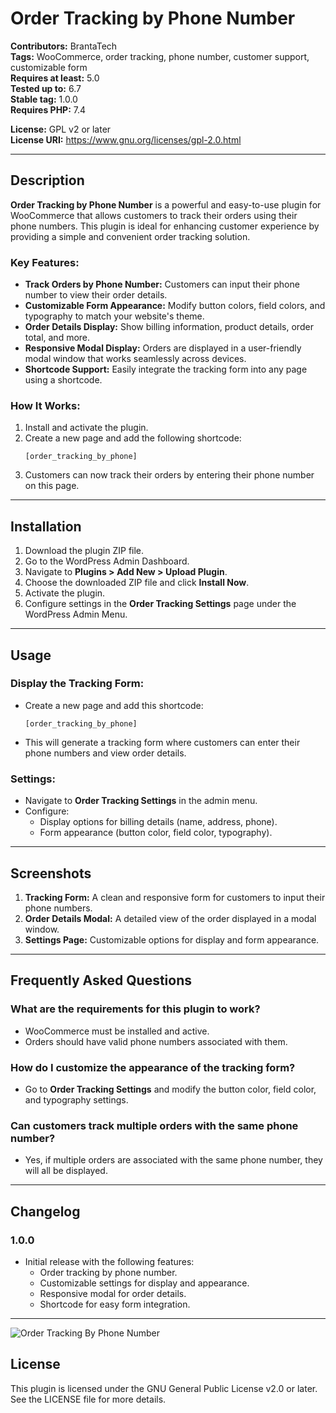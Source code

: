 # Order Tracking by Phone Number

**Contributors:** BrantaTech  
**Tags:** WooCommerce, order tracking, phone number, customer support, customizable form  
**Requires at least:** 5.0  
**Tested up to:** 6.7  
**Stable tag:** 1.0.0  
**Requires PHP:** 7.4  

**License:** GPL v2 or later  
**License URI:** https://www.gnu.org/licenses/gpl-2.0.html  

---

## Description

**Order Tracking by Phone Number** is a powerful and easy-to-use plugin for WooCommerce that allows customers to track their orders using their phone numbers. This plugin is ideal for enhancing customer experience by providing a simple and convenient order tracking solution.

### Key Features:

- **Track Orders by Phone Number:** Customers can input their phone number to view their order details.
- **Customizable Form Appearance:** Modify button colors, field colors, and typography to match your website's theme.
- **Order Details Display:** Show billing information, product details, order total, and more.
- **Responsive Modal Display:** Orders are displayed in a user-friendly modal window that works seamlessly across devices.
- **Shortcode Support:** Easily integrate the tracking form into any page using a shortcode.

### How It Works:

1. Install and activate the plugin.
2. Create a new page and add the following shortcode:
   ```
   [order_tracking_by_phone]
   ```
3. Customers can now track their orders by entering their phone number on this page.

---

## Installation

1. Download the plugin ZIP file.
2. Go to the WordPress Admin Dashboard.
3. Navigate to **Plugins > Add New > Upload Plugin**.
4. Choose the downloaded ZIP file and click **Install Now**.
5. Activate the plugin.
6. Configure settings in the **Order Tracking Settings** page under the WordPress Admin Menu.

---

## Usage

### Display the Tracking Form:
- Create a new page and add this shortcode:
  ```
  [order_tracking_by_phone]
  ```
- This will generate a tracking form where customers can enter their phone numbers and view order details.

### Settings:
- Navigate to **Order Tracking Settings** in the admin menu.
- Configure:
  - Display options for billing details (name, address, phone).
  - Form appearance (button color, field color, typography).

---

## Screenshots

1. **Tracking Form:** A clean and responsive form for customers to input their phone numbers.
2. **Order Details Modal:** A detailed view of the order displayed in a modal window.
3. **Settings Page:** Customizable options for display and form appearance.

---

## Frequently Asked Questions

### What are the requirements for this plugin to work?
- WooCommerce must be installed and active.
- Orders should have valid phone numbers associated with them.

### How do I customize the appearance of the tracking form?
- Go to **Order Tracking Settings** and modify the button color, field color, and typography settings.

### Can customers track multiple orders with the same phone number?
- Yes, if multiple orders are associated with the same phone number, they will all be displayed.

---

## Changelog

### 1.0.0
- Initial release with the following features:
  - Order tracking by phone number.
  - Customizable settings for display and appearance.
  - Responsive modal for order details.
  - Shortcode for easy form integration.

---

![Order Tracking By Phone Number](https://github.com/user-attachments/assets/7768b46b-01b7-4570-80f9-539b4c50edaa)

## License

This plugin is licensed under the GNU General Public License v2.0 or later. See the LICENSE file for more details.
